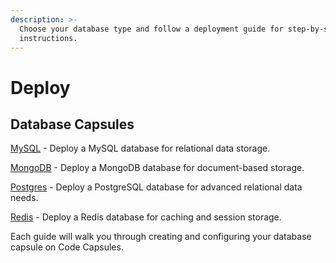 ```yaml
---
description: >-
  Choose your database type and follow a deployment guide for step-by-step setup
  instructions.
---
```


# Deploy

## Database Capsules

[MySQL](broken-reference) - Deploy a MySQL database for relational data storage.

[MongoDB](broken-reference) - Deploy a MongoDB database for document-based storage.

[Postgres](broken-reference) - Deploy a PostgreSQL database for advanced relational data needs.

[Redis](broken-reference) - Deploy a Redis database for caching and session storage.

Each guide will walk you through creating and configuring your database capsule on Code Capsules.

